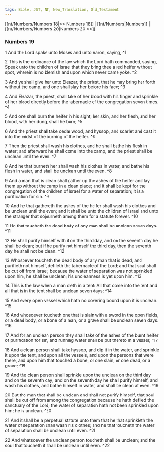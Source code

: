 ```yaml
---
tags: Bible, JST, NT, New_Translation, Old_Testament
---
```


[[nt/Numbers/Numbers 18|<< Numbers 18]] | [[nt/Numbers|Numbers]] | [[nt/Numbers/Numbers 20|Numbers 20 >>]]

### Numbers 19

1 And the Lord spake unto Moses and unto Aaron, saying,  ^1

2 This is the ordinance of the law which the Lord hath commanded, saying, Speak unto the children of Israel that they bring thee a red heifer without spot, wherein is no blemish and upon which never came yoke.  ^2

3 And ye shall give her unto Eleazar, the priest, that he may bring her forth without the camp, and one shall slay her before his face;  ^3

4 And Eleazar, the priest, shall take of her blood with his finger and sprinkle of her blood directly before the tabernacle of the congregation seven times.  ^4

5 And one shall burn the heifer in his sight; her skin, and her flesh, and her blood, with her dung, shall he burn;  ^5

6 And the priest shall take cedar wood, and hyssop, and scarlet and cast it into the midst of the burning of the heifer.  ^6

7 Then the priest shall wash his clothes, and he shall bathe his flesh in water; and afterward he shall come into the camp, and the priest shall be unclean until the even.  ^7

8 And he that burneth her shall wash his clothes in water, and bathe his flesh in water, and shall be unclean until the even.  ^8

9 And a man that is clean shall gather up the ashes of the heifer and lay them up without the camp in a clean place; and it shall be kept for the congregation of the children of Israel for a water of separation; it is a purification for sin.  ^9

10 And he that gathereth the ashes of the heifer shall wash his clothes and be unclean until the even; and it shall be unto the children of Israel and unto the stranger that sojourneth among them for a statute forever.  ^10

11 He that toucheth the dead body of any man shall be unclean seven days.  ^11

12 He shall purify himself with it on the third day, and on the seventh day he shall be clean; but if he purify not himself the third day, then the seventh day he shall not be clean.  ^12

13 Whosoever toucheth the dead body of any man that is dead, and purifieth not himself, defileth the tabernacle of the Lord; and that soul shall be cut off from Israel; because the water of separation was not sprinkled upon him, he shall be unclean; his uncleanness is yet upon him.  ^13

14 This is the law when a man dieth in a tent: All that come into the tent and all that is in the tent shall be unclean seven days;  ^14

15 And every open vessel which hath no covering bound upon it is unclean.  ^15

16 And whosoever toucheth one that is slain with a sword in the open fields, or a dead body, or a bone of a man, or a grave shall be unclean seven days.  ^16

17 And for an unclean person they shall take of the ashes of the burnt heifer of purification for sin, and running water shall be put thereto in a vessel;  ^17

18 And a clean person shall take hyssop, and dip it in the water, and sprinkle it upon the tent, and upon all the vessels, and upon the persons that were there, and upon him that touched a bone, or one slain, or one dead, or a grave;  ^18

19 And the clean person shall sprinkle upon the unclean on the third day and on the seventh day; and on the seventh day he shall purify himself, and wash his clothes, and bathe himself in water, and shall be clean at even.  ^19

20 But the man that shall be unclean and shall not purify himself, that soul shall be cut off from among the congregation because he hath defiled the sanctuary of the Lord; the water of separation hath not been sprinkled upon him; he is unclean.  ^20

21 And it shall be a perpetual statute unto them that he that sprinkleth the water of separation shall wash his clothes; and he that toucheth the water of separation shall be unclean until even.  ^21

22 And whatsoever the unclean person toucheth shall be unclean; and the soul that toucheth it shall be unclean until even.  ^22

 
